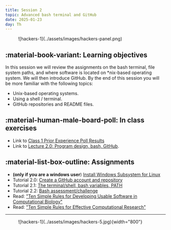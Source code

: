 ```yaml
---
title: Session 2
topic: Advanced bash terminal and GitHub
date: 2025-01-23
day: Th
---
```


<figure markdown="span">
  ![hackers-1](../assets/images/hackers-panel.png)
</figure>

## :material-book-variant: Learning objectives

In this session we will review the assignments on the bash terminal, 
file system paths, and where software is located on \*nix-based operating
system. We will then introduce GitHub. 
By the end of this session you will be more familiar with the following topics:

- Unix-based operating systems.
- Using a shell / terminal.
- GitHub repositories and README files.

## :material-human-male-board-poll: In class exercises

- Link to [Class 1 Prior Experience Poll Results](https://docs.google.com/spreadsheets/d/1CB1AvZ8At-e9BMxaFd7hp4icvFcnydVV5uQJYrH1NBY/edit?usp=sharing)
- Link to [Lecture 2.0: Program design, bash, GitHub](../../lectures/2.0).
<!-- - Link to [Lecture 2.1: bash advanced, GitHub](/lectures/2.) -->

## :material-list-box-outline: Assignments

- **(only if you are a windows user**) [Install Windows Subsystem for Linux](https://learn.microsoft.com/en-us/windows/wsl/install)
- Tutorial 2.0: [Create a GitHub account and repository](../../tutorials/2.0-github)
- Tutorial 2.1: [The terminal/shell, bash variables, PATH](../../tutorials/2.1-shell)
- Tutorial 2.2: [Bash assessment/challenge](../../tutorials/2.2-bash/)
- Read: ["Ten Simple Rules for Developing Usable Software in Computational Biology"](https://journals.plos.org/ploscompbiol/article?id=10.1371/journal.pcbi.1005265)
- Read: ["Ten Simple Rules for Effective Computational Research"](https://journals.plos.org/ploscompbiol/article?id=10.1371/journal.pcbi.1003506)

<!-- https://mybinder.org/v2/gh/eaton-lab/hack-the-planet/HEAD?filepath=notebooks">Notebook 2.0</a>: bash assessment</li> -->

--------------------------------

<figure markdown="span">
  ![hackers-1](../assets/images/hackers-5.jpg){width="800"}
</figure>
